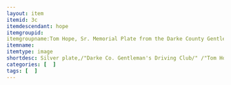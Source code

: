 ```yaml
---
layout: item
itemid: 3c
itemdescendant: hope
itemgroupid: 
itemgroupname:Tom Hope, Sr. Memorial Plate from the Darke County Gentleman's Driving Club 
itemname: 
itemtype: image
shortdesc: Silver plate,/"Darke Co. Gentleman's Driving Club/" /"Tom Hope, Sr. Memorial 2015/" 
categories: [  ]
tags: [  ]
---
```







